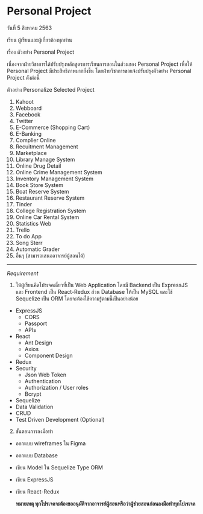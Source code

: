 # Personal Project

วันที่ 5 สิงหาคม 2563

เรียน ผู้เรียนและผู้เกี่ยวข้องทุกท่าน

เรื่อง ตัวอย่าง Personal Project

เนื่องจากฝ่ายวิชาการได้ปรับปรุงหลักสูตรการเรียนการสอนในส่วนของ Personal Project เพื่อให้ Personal Project มีประสิทธิภาพมากยิ่งขึ้น โดยฝ่ายวิชาการขอแจ้งปรับปรุงตัวอย่าง Personal Project  ดังต่อนี้

ตัวอย่าง Personalize Selected Project 
 
1. Kahoot
2. Webboard
3. Facebook
4. Twitter
5. E-Commerce (Shopping Cart)
6. E-Banking
7. Complier Online
8. Recuitment Management
9. Marketplace
10. Library Manage System
11. Online Drug Detail
12. Online Crime Management System
13. Inventory Management System
14. Book Store System
15. Boat Reserve System
16. Restaurant Reserve System
17. Tinder
18. College Registration System
19. Online Car Rental System
20. Statistics Web
21. Trello
22. To do App
23. Song Sterr
24. Automatic Grader
25. อื่นๆ (สามารถเสนออาจารย์ผู้สอนได้)

---

*Requirement*

1.  ให้ผู้เรียนคิดโปรเจคเดี่ยวที่เป็น Web Application โดยมี Backend เป็น ExpressJS และ Frontend เป็น React-Redux ส่วน Database ให้เป็น MySQL และใช้ Sequelize เป็น ORM โดยจะต้องใช้ความรู้ตามนี้เป็นอย่างน้อย
-   ExpressJS
    -   CORS
    -   Passport
    -   APIs
-   React
    -   Ant Design
    -   Axios
    -   Component Design
-   Redux
-   Security
    -   Json Web Token
    -   Authentication
    -   Authorization / User roles
    -   Bcrypt
-   Sequelize
-   Data Validation
-   CRUD
-   Test Driven Development (Optional)

2.  ขั้นตอนการลงมือทำ
-   ออกแบบ wireframes ใน Figma
-   ออกแบบ Database
-   เขียน Model ใน Sequelize Type ORM
-   เขียน ExpressJS
-   เขียน React-Redux

    **หมายเหตุ ทุกโปรเจคจะต้องขออนุมัติจากอาจารย์ผู้สอนหรือว่าผู้ช่วยสอนก่อนลงมือทำทุกโปเรเจค**

